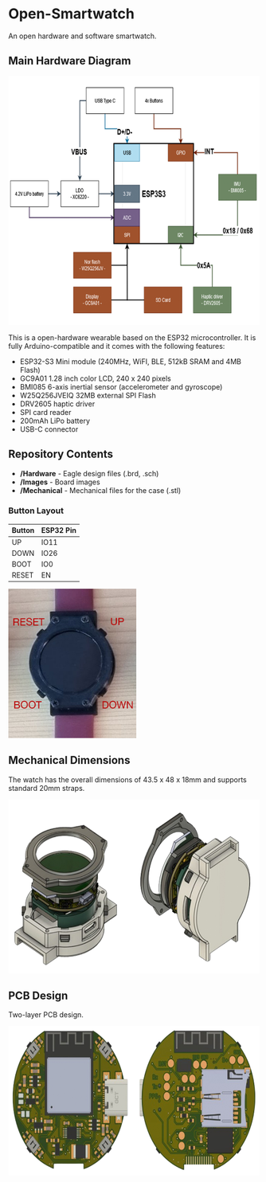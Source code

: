 # Open-Smartwatch
An open hardware and software smartwatch.

## Main Hardware Diagram

<img src="https://github.com/dantudose/open-smartwatch/blob/main/Images/Hacktor_Diagram.jpg" height="500"/>

This is a open-hardware wearable based on the ESP32 microcontroller. It is fully Arduino-compatible and it comes with the following features:
* ESP32-S3 Mini module (240MHz, WiFI, BLE, 512kB SRAM and 4MB Flash)
* GC9A01 1.28 inch color LCD, 240 x 240 pixels
* BMI085 6-axis inertial sensor (accelerometer and gyroscope)
* W25Q256JVEIQ 32MB external SPI Flash
* DRV2605 haptic driver
* SPI card reader
* 200mAh LiPo battery
* USB-C connector

## Repository Contents

* **/Hardware** - Eagle design files (.brd, .sch)
* **/Images** - Board images
* **/Mechanical** - Mechanical files for the case (.stl)
  
### Button Layout

<div id="cover">
 <table><thead>
  <tr>
    <th>Button</th>
    <th>ESP32 Pin</th>
  </tr></thead>
<tbody>
  <tr>
    <td>UP</td>
    <td>IO11</td>
  </tr>
  <tr>
    <td>DOWN</td>
    <td>IO26</td>
  </tr>
  <tr>
    <td>BOOT</td>
    <td>IO0</td>
  </tr>
  <tr>
    <td>RESET</td>
    <td>EN</td>
  </tr>
</tbody>
</table>
  <img src="https://github.com/dantudose/open-smartwatch/blob/main/Images/Hacktor_buttons.jpg" height="300"/> 
</div>




## Mechanical Dimensions

The watch has the overall dimensions of 43.5 x 48 x 18mm and supports standard 20mm straps.

<img src="https://github.com/dantudose/open-smartwatch/blob/main/Images/Hacktor_Mechanical.jpg" height="350"/>

## PCB Design

Two-layer PCB design.

<img src="https://github.com/dantudose/open-smartwatch/blob/main/Images/Hacktor_PCB.jpg" height="300"/>


